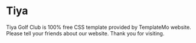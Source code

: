 # Tiya
Tiya Golf Club is 100% free CSS template provided by TemplateMo website. Please tell your friends about our website. Thank you for visiting.
